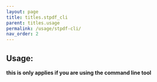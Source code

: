 ```yaml
---
layout: page
title: titles.stpdf_cli
parent: titles.usage
permalink: /usage/stpdf-cli/
nav_order: 2
---
```


## Usage:
**this is only applies if you are using the command line tool**
